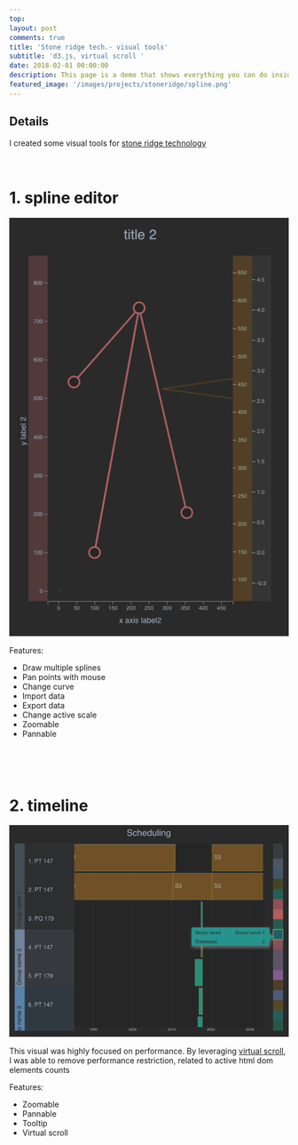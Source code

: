 ```yaml
---
top: 
layout: post
comments: true
title: 'Stone ridge tech.- visual tools'
subtitle: 'd3.js, virtual scroll '
date: 2018-02-01 00:00:00
description: This page is a demo that shows everything you can do inside portfolio and blog posts.
featured_image: '/images/projects/stoneridge/spline.png'
---
```



## Details

I created some  visual tools for [stone ridge technology](https://stoneridgetechnology.com/)
<br/><br/><br/>

# 1.  spline editor
![](/images/projects/stoneridge/spline.png)

Features:

* Draw multiple splines
* Pan points with mouse
* Change curve
* Import data
* Export data
* Change active scale
* Zoomable
* Pannable

<br/><br/><br/>
# 2. timeline
![](/images/projects/stoneridge/timeline.png)

This visual was highly focused on performance. By leveraging [virtual scroll](http://bl.ocks.org/nithinankam/b397789718c4e2667d448d28c3d882d2), I was able to remove performance restriction, related to active html dom elements counts

Features:

* Zoomable
* Pannable
* Tooltip
* Virtual scroll



